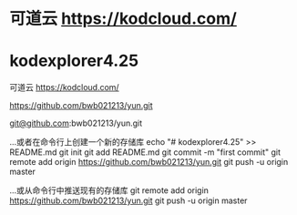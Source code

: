 # 可道云 https://kodcloud.com/

# kodexplorer4.25
可道云   https://kodcloud.com/

https://github.com/bwb021213/yun.git

git@github.com:bwb021213/yun.git

...或者在命令行上创建一个新的存储库
echo "# kodexplorer4.25" >> README.md
git init
git add README.md
git commit -m "first commit"
git remote add origin https://github.com/bwb021213/yun.git
git push -u origin master

...或从命令行中推送现有的存储库
git remote add origin https://github.com/bwb021213/yun.git
git push -u origin master

